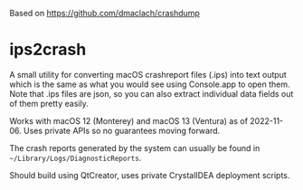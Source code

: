 Based on https://github.com/dmaclach/crashdump

# ips2crash

A small utility for converting macOS crashreport files (.ips) into text output which is the same as
what you would see using Console.app to open them. Note that .ips files are json, so you can also
extract individual data fields out of them pretty easily.

Works with macOS 12 (Monterey) and macOS 13 (Ventura) as of 2022-11-06. Uses private APIs so no
guarantees moving forward.

The crash reports generated by the system can usually be found in 
`~/Library/Logs/DiagnosticReports`.

Should build using QtCreator, uses private CrystalIDEA deployment scripts.